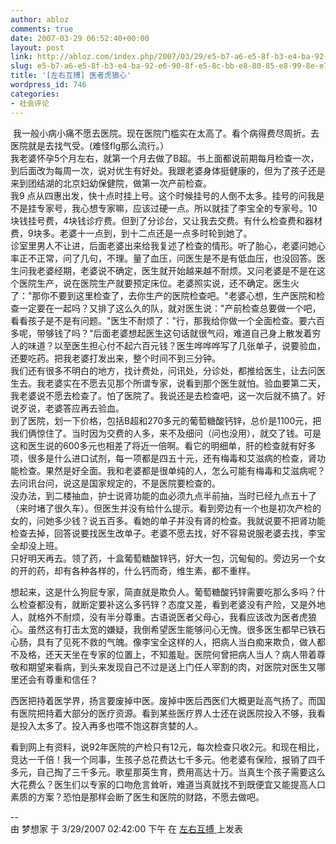 ```yaml
---
author: abloz
comments: true
date: 2007-03-29 06:52:40+00:00
layout: post
link: http://abloz.com/index.php/2007/03/29/e5-b7-a6-e5-8f-b3-e4-ba-92-e6-90-8f-e5-8c-bb-e8-80-85-e8-99-8e-e7-8b-bc-e5-bf-83/
slug: e5-b7-a6-e5-8f-b3-e4-ba-92-e6-90-8f-e5-8c-bb-e8-80-85-e8-99-8e-e7-8b-bc-e5-bf-83
title: '[左右互搏] 医者虎狼心'
wordpress_id: 746
categories:
- 社会评论
---
```


 我一般小病小痛不愿去医院。现在医院门槛实在太高了。看个病得费尽周折。去医院就是去找气受。(难怪flg那么流行。）  
我老婆怀孕5个月左右，就第一个月去做了B超。书上面都说前期每月检查一次，到后面改为每周一次，说对优生有好处。我跟老婆身体挺健康的，但为了孩子还是来到团结湖的北京妇幼保健院，做第一次产前检查。  
我9   点从四惠出发，快十点时挂上号。这个时候挂号的人倒不太多。挂号的问我是不是挂专家号，我心想专家嘛，应该过硬一点。所以就挂了李宝全的专家号。10块钱挂号费，4块钱诊疗费。但到了分诊台，又让我去交费。有什么检查费和器材费，9块多。老婆十一点到，到十二点还是一点多时轮到她了。  
诊室里男人不让进，后面老婆出来给我复述了检查的情形。听了胎心，老婆问她心率正不正常，问了几句，不理。量了血压，问医生是不是有低血压，也没回答。医生问我老婆经期，老婆说不确定，医生就开始越来越不耐烦。又问老婆是不是在这个医院生产，说在医院生产就要预定床位。老婆照实说，还不确定。医生火了："那你不要到这里检查了，去你生产的医院检查吧。"老婆心想，生产医院和检查一定要在一起吗？又排了这么久的队，就对医生说："产前检查总要做一个吧，看看孩子是不是有问题。"医生不耐烦了："行，那我给你做一个全面检查。要六百多呢，带够钱了吗？"后面老婆想起医生这句话就很气闷，难道自己身上散发着穷人的味道？以至医生担心付不起六百元钱？医生哗哗哗写了几张单子，说要验血，还要吃药。把我老婆打发出来，整个时间不到三分钟。  
我们还有很多不明白的地方，找计费处，问讯处，分诊处，都推给医生，让去问医生去。我老婆实在不愿去见那个所谓专家，说看到那个医生就怕。验血要第二天，我老婆说不愿去检查了。怕了医院了。我说还是去检查吧，这一次后就不搞了。好说歹说，老婆答应再去验血。  
到了医院，划一下价格，包括B超和270多元的葡萄糖酸钙锌，总价是1100元，把我们俩惊住了。当时因为交费的人多，来不及细问（问也没用），就交了钱。可是这和医生说的600多元也相差了将近一倍啊。看它的明细单，肝的检查就有好多项，很多是什么进口试剂，每一项都是四五十元，还有梅毒和艾滋病的检查，肾功能检查。果然是好全面。我和老婆都是很单纯的人，怎么可能有梅毒和艾滋病呢？去问讯台问，说这是国家规定的，不是医院要检查的。  
没办法，到二楼抽血，护士说肾功能的血必须九点半前抽，当时已经九点五十了（来时堵了很久车）。但医生并没有给什么提示。看到旁边有一个也是初次产检的女的，问她多少钱？说五百多。看她的单子并没有肾的检查。我就说要不把肾功能检查去掉，回答说要找医生改单子。老婆不愿去找，好不容易说服老婆去找，李宝全却没上班。  
只好明天再去。领了药，十盒葡萄糖酸锌钙，好大一包，沉甸甸的。旁边另一个女的开的药，却有各种各样的，什么钙而奇，维生素，都不重样。  
  
想起来，这是什么狗屁专家，简直就是欺负人。葡萄糖酸钙锌需要吃那么多吗？什么检查都没有，就断定要补这么多钙锌？态度又差，看到老婆没有产险，又是外地人，就格外不耐烦，没有半分尊重。古语说医者父母心，我看应该改为医者虎狼心。虽然这有打击太宽的嫌疑，我倒希望医生能够问心无愧。很多医生都早已铁石心肠，具有了见死不救的气魄。像李宝全这样的人，把病人当白痴来欺负，做人都不及格，还天天坐在专家的位置上，不知羞耻。医院何曾把病人当人？病人带着尊敬和期望来看病，到头来发现自己不过是送上门任人宰割的肉，对医院对医生又哪里还会有尊重和信任？  
  
西医把持着医学界，扬言要废掉中医。废掉中医后西医们大概更趾高气扬了。而国有医院把持着大部分的医疗资源。看到某些医疗界人士还在说医院投入不够，我看是投入太多了。投入再多也喂不饱这群贪婪的人。  
  
看到网上有资料，说92年医院的产检只有12元，每次检查只收2元。和现在相比，竞达一千倍！我一个同事，生孩子总花费达七千多元。他老婆有保险，报销了四千多元，自己掏了三千多元。歌星那英生育，费用高达十万。当真生个孩子需要这么大花费么？医生们以专家的口吻危言耸听，难道当真就找不到既便宜又能提高人口素质的方案？恐怕是那样会断了医生和医院的财路，不愿去做吧。

  
  
--  
 由  梦想家  于  3/29/2007 02:42:00 下午  在  [ 左右互搏 ](http://ablo.blogspot.com/2007/03/blog-post_29.html)  上发表  

